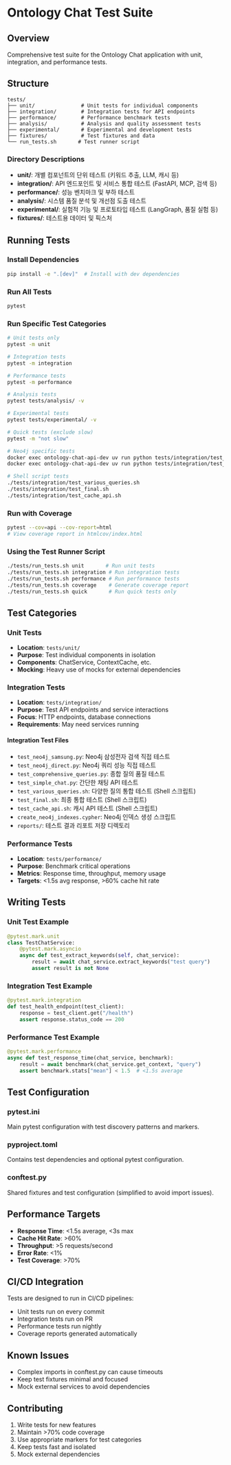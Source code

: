 # Ontology Chat Test Suite

## Overview
Comprehensive test suite for the Ontology Chat application with unit, integration, and performance tests.

## Structure
```
tests/
├── unit/               # Unit tests for individual components
├── integration/        # Integration tests for API endpoints
├── performance/        # Performance benchmark tests
├── analysis/           # Analysis and quality assessment tests
├── experimental/       # Experimental and development tests
├── fixtures/           # Test fixtures and data
└── run_tests.sh       # Test runner script
```

### Directory Descriptions

- **unit/**: 개별 컴포넌트의 단위 테스트 (키워드 추출, LLM, 캐시 등)
- **integration/**: API 엔드포인트 및 서비스 통합 테스트 (FastAPI, MCP, 검색 등)
- **performance/**: 성능 벤치마크 및 부하 테스트
- **analysis/**: 시스템 품질 분석 및 개선점 도출 테스트
- **experimental/**: 실험적 기능 및 프로토타입 테스트 (LangGraph, 품질 실험 등)
- **fixtures/**: 테스트용 데이터 및 픽스처

## Running Tests

### Install Dependencies
```bash
pip install -e ".[dev]"  # Install with dev dependencies
```

### Run All Tests
```bash
pytest
```

### Run Specific Test Categories
```bash
# Unit tests only
pytest -m unit

# Integration tests
pytest -m integration

# Performance tests
pytest -m performance

# Analysis tests
pytest tests/analysis/ -v

# Experimental tests
pytest tests/experimental/ -v

# Quick tests (exclude slow)
pytest -m "not slow"

# Neo4j specific tests
docker exec ontology-chat-api-dev uv run python tests/integration/test_neo4j_samsung.py
docker exec ontology-chat-api-dev uv run python tests/integration/test_neo4j_direct.py

# Shell script tests
./tests/integration/test_various_queries.sh
./tests/integration/test_final.sh
./tests/integration/test_cache_api.sh
```

### Run with Coverage
```bash
pytest --cov=api --cov-report=html
# View coverage report in htmlcov/index.html
```

### Using the Test Runner Script
```bash
./tests/run_tests.sh unit       # Run unit tests
./tests/run_tests.sh integration # Run integration tests
./tests/run_tests.sh performance # Run performance tests
./tests/run_tests.sh coverage    # Generate coverage report
./tests/run_tests.sh quick       # Run quick tests only
```

## Test Categories

### Unit Tests
- **Location**: `tests/unit/`
- **Purpose**: Test individual components in isolation
- **Components**: ChatService, ContextCache, etc.
- **Mocking**: Heavy use of mocks for external dependencies

### Integration Tests
- **Location**: `tests/integration/`
- **Purpose**: Test API endpoints and service interactions
- **Focus**: HTTP endpoints, database connections
- **Requirements**: May need services running

#### Integration Test Files
- `test_neo4j_samsung.py`: Neo4j 삼성전자 검색 직접 테스트
- `test_neo4j_direct.py`: Neo4j 쿼리 성능 직접 테스트
- `test_comprehensive_queries.py`: 종합 질의 품질 테스트
- `test_simple_chat.py`: 간단한 채팅 API 테스트
- `test_various_queries.sh`: 다양한 질의 통합 테스트 (Shell 스크립트)
- `test_final.sh`: 최종 통합 테스트 (Shell 스크립트)
- `test_cache_api.sh`: 캐시 API 테스트 (Shell 스크립트)
- `create_neo4j_indexes.cypher`: Neo4j 인덱스 생성 스크립트
- `reports/`: 테스트 결과 리포트 저장 디렉토리

### Performance Tests
- **Location**: `tests/performance/`
- **Purpose**: Benchmark critical operations
- **Metrics**: Response time, throughput, memory usage
- **Targets**: <1.5s avg response, >60% cache hit rate

## Writing Tests

### Unit Test Example
```python
@pytest.mark.unit
class TestChatService:
    @pytest.mark.asyncio
    async def test_extract_keywords(self, chat_service):
        result = await chat_service.extract_keywords("test query")
        assert result is not None
```

### Integration Test Example
```python
@pytest.mark.integration
def test_health_endpoint(test_client):
    response = test_client.get("/health")
    assert response.status_code == 200
```

### Performance Test Example
```python
@pytest.mark.performance
async def test_response_time(chat_service, benchmark):
    result = await benchmark(chat_service.get_context, "query")
    assert benchmark.stats["mean"] < 1.5  # <1.5s average
```

## Test Configuration

### pytest.ini
Main pytest configuration with test discovery patterns and markers.

### pyproject.toml
Contains test dependencies and optional pytest configuration.

### conftest.py
Shared fixtures and test configuration (simplified to avoid import issues).

## Performance Targets
- **Response Time**: <1.5s average, <3s max
- **Cache Hit Rate**: >60%
- **Throughput**: >5 requests/second
- **Error Rate**: <1%
- **Test Coverage**: >70%

## CI/CD Integration
Tests are designed to run in CI/CD pipelines:
- Unit tests run on every commit
- Integration tests run on PR
- Performance tests run nightly
- Coverage reports generated automatically

## Known Issues
- Complex imports in conftest.py can cause timeouts
- Keep test fixtures minimal and focused
- Mock external services to avoid dependencies

## Contributing
1. Write tests for new features
2. Maintain >70% code coverage
3. Use appropriate markers for test categories
4. Keep tests fast and isolated
5. Mock external dependencies